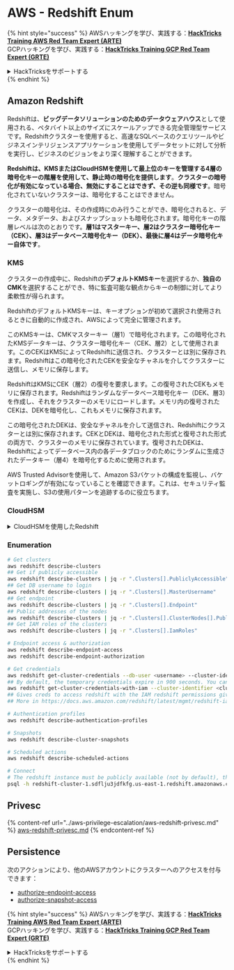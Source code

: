 # AWS - Redshift Enum

{% hint style="success" %}
AWSハッキングを学び、実践する：<img src="../../../.gitbook/assets/image (1) (1) (1).png" alt="" data-size="line">[**HackTricks Training AWS Red Team Expert (ARTE)**](https://training.hacktricks.xyz/courses/arte)<img src="../../../.gitbook/assets/image (1) (1) (1).png" alt="" data-size="line">\
GCPハッキングを学び、実践する：<img src="../../../.gitbook/assets/image (2).png" alt="" data-size="line">[**HackTricks Training GCP Red Team Expert (GRTE)**<img src="../../../.gitbook/assets/image (2).png" alt="" data-size="line">](https://training.hacktricks.xyz/courses/grte)

<details>

<summary>HackTricksをサポートする</summary>

* [**サブスクリプションプラン**](https://github.com/sponsors/carlospolop)を確認してください！
* **💬 [**Discordグループ**](https://discord.gg/hRep4RUj7f)または[**Telegramグループ**](https://t.me/peass)に参加するか、**Twitter** 🐦 [**@hacktricks\_live**](https://twitter.com/hacktricks_live)**をフォローしてください。**
* **ハッキングトリックを共有するには、[**HackTricks**](https://github.com/carlospolop/hacktricks)および[**HackTricks Cloud**](https://github.com/carlospolop/hacktricks-cloud)のGitHubリポジトリにPRを提出してください。**

</details>
{% endhint %}

## Amazon Redshift

Redshiftは、**ビッグデータソリューションのためのデータウェアハウス**として使用される、ペタバイト以上のサイズにスケールアップできる完全管理型サービスです。Redshiftクラスターを使用すると、高速なSQLベースのクエリツールやビジネスインテリジェンスアプリケーションを使用してデータセットに対して分析を実行し、ビジネスのビジョンをより深く理解することができます。

**Redshiftは、KMSまたはCloudHSMを使用して最上位のキーを管理する4層の暗号化キーの階層を使用して、静止時の暗号化を提供します**。**クラスターの暗号化が有効になっている場合、無効にすることはできず、その逆も同様です**。暗号化されていないクラスターは、暗号化することはできません。

クラスターの暗号化は、その作成時にのみ行うことができ、暗号化されると、データ、メタデータ、およびスナップショットも暗号化されます。暗号化キーの階層レベルは次のとおりです。**層1はマスターキー、層2はクラスター暗号化キー（CEK）、層3はデータベース暗号化キー（DEK）、最後に層4はデータ暗号化キー自体です**。

### KMS

クラスターの作成中に、Redshiftの**デフォルトKMSキー**を選択するか、**独自のCMK**を選択することができ、特に監査可能な観点からキーの制御に対してより柔軟性が得られます。

RedshiftのデフォルトKMSキーは、キーオプションが初めて選択され使用されるときに自動的に作成され、AWSによって完全に管理されます。

このKMSキーは、CMKマスターキー（層1）で暗号化されます。この暗号化されたKMSデータキーは、クラスター暗号化キー（CEK、層2）として使用されます。このCEKはKMSによってRedshiftに送信され、クラスターとは別に保存されます。Redshiftはこの暗号化されたCEKを安全なチャネルを介してクラスターに送信し、メモリに保存します。

RedshiftはKMSにCEK（層2）の復号を要求します。この復号されたCEKもメモリに保存されます。Redshiftはランダムなデータベース暗号化キー（DEK、層3）を作成し、それをクラスターのメモリにロードします。メモリ内の復号されたCEKは、DEKを暗号化し、これもメモリに保存されます。

この暗号化されたDEKは、安全なチャネルを介して送信され、Redshiftにクラスターとは別に保存されます。CEKとDEKは、暗号化された形式と復号された形式の両方で、クラスターのメモリに保存されています。復号されたDEKは、Redshiftによってデータベース内の各データブロックのためにランダムに生成されたデータキー（層4）を暗号化するために使用されます。

AWS Trusted Advisorを使用して、Amazon S3バケットの構成を監視し、バケットロギングが有効になっていることを確認できます。これは、セキュリティ監査を実施し、S3の使用パターンを追跡するのに役立ちます。

### CloudHSM

<details>

<summary>CloudHSMを使用したRedshift</summary>

CloudHSMを使用して暗号化を行う場合、まずHSMクライアントとRedshiftの間に信頼できる接続を設定する必要があります。この接続は、HSMクライアントとRedshiftクラスター間で暗号化キーを送信するための安全な通信を提供するために必要です。ランダムに生成されたプライベートおよびパブリックキーのペアを使用して、Redshiftは公開クライアント証明書を作成し、それを暗号化してRedshiftに保存します。これをダウンロードしてHSMクライアントに登録し、正しいHSMパーティションに割り当てる必要があります。

次に、HSMクライアントの次の詳細でRedshiftを構成する必要があります：HSMのIPアドレス、HSMパーティション名、HSMパーティションパスワード、およびCloudHSMによって内部マスターキーを使用して暗号化された公開HSMサーバー証明書。この情報が提供されると、Redshiftは接続できるかどうかを確認し、開発パーティションにアクセスできることを確認します。

内部のセキュリティポリシーやガバナンスコントロールがキーのローテーションを適用する必要があると規定している場合、Redshiftでは暗号化クラスターのために暗号化キーをローテーションすることが可能ですが、キーのローテーションプロセス中はクラスターが非常に短い時間利用できなくなることに注意する必要があります。そのため、必要なときにのみキーをローテーションするか、キーが侵害された可能性があると感じた場合にローテーションするのが最善です。

ローテーション中、RedshiftはクラスターのCEKとそのバックアップのCEKをローテーションします。クラスターのDEKはローテーションされますが、DEKを使用して暗号化されたS3に保存されたスナップショットのDEKをローテーションすることはできません。プロセスが完了するまで、クラスターは「キーをローテーション中」の状態になり、その後ステータスは「利用可能」に戻ります。

</details>

### Enumeration
```bash
# Get clusters
aws redshift describe-clusters
## Get if publicly accessible
aws redshift describe-clusters | jq -r ".Clusters[].PubliclyAccessible"
## Get DB username to login
aws redshift describe-clusters | jq -r ".Clusters[].MasterUsername"
## Get endpoint
aws redshift describe-clusters | jq -r ".Clusters[].Endpoint"
## Public addresses of the nodes
aws redshift describe-clusters | jq -r ".Clusters[].ClusterNodes[].PublicIPAddress"
## Get IAM roles of the clusters
aws redshift describe-clusters | jq -r ".Clusters[].IamRoles"

# Endpoint access & authorization
aws redshift describe-endpoint-access
aws redshift describe-endpoint-authorization

# Get credentials
aws redshift get-cluster-credentials --db-user <username> --cluster-identifier <cluster-id>
## By default, the temporary credentials expire in 900 seconds. You can optionally specify a duration between 900 seconds (15 minutes) and 3600 seconds (60 minutes).
aws redshift get-cluster-credentials-with-iam --cluster-identifier <cluster-id>
## Gives creds to access redshift with the IAM redshift permissions given to the current AWS account
## More in https://docs.aws.amazon.com/redshift/latest/mgmt/redshift-iam-access-control-identity-based.html

# Authentication profiles
aws redshift describe-authentication-profiles

# Snapshots
aws redshift describe-cluster-snapshots

# Scheduled actions
aws redshift describe-scheduled-actions

# Connect
# The redshift instance must be publicly available (not by default), the sg need to allow inbounds connections to the port and you need creds
psql -h redshift-cluster-1.sdflju3jdfkfg.us-east-1.redshift.amazonaws.com -U admin -d dev -p 5439
```
## Privesc

{% content-ref url="../aws-privilege-escalation/aws-redshift-privesc.md" %}
[aws-redshift-privesc.md](../aws-privilege-escalation/aws-redshift-privesc.md)
{% endcontent-ref %}

## Persistence

次のアクションにより、他のAWSアカウントにクラスターへのアクセスを付与できます：

* [authorize-endpoint-access](https://docs.aws.amazon.com/cli/latest/reference/redshift/authorize-endpoint-access.html)
* [authorize-snapshot-access](https://docs.aws.amazon.com/cli/latest/reference/redshift/authorize-snapshot-access.html)

{% hint style="success" %}
AWSハッキングを学び、実践する：<img src="../../../.gitbook/assets/image (1) (1) (1).png" alt="" data-size="line">[**HackTricks Training AWS Red Team Expert (ARTE)**](https://training.hacktricks.xyz/courses/arte)<img src="../../../.gitbook/assets/image (1) (1) (1).png" alt="" data-size="line">\
GCPハッキングを学び、実践する：<img src="../../../.gitbook/assets/image (2).png" alt="" data-size="line">[**HackTricks Training GCP Red Team Expert (GRTE)**<img src="../../../.gitbook/assets/image (2).png" alt="" data-size="line">](https://training.hacktricks.xyz/courses/grte)

<details>

<summary>HackTricksをサポートする</summary>

* [**サブスクリプションプラン**](https://github.com/sponsors/carlospolop)を確認してください！
* **💬 [**Discordグループ**](https://discord.gg/hRep4RUj7f)または[**テレグラムグループ**](https://t.me/peass)に参加するか、**Twitter** 🐦 [**@hacktricks\_live**](https://twitter.com/hacktricks_live)**をフォローしてください。**
* **[**HackTricks**](https://github.com/carlospolop/hacktricks)および[**HackTricks Cloud**](https://github.com/carlospolop/hacktricks-cloud)のGitHubリポジトリにPRを提出してハッキングトリックを共有してください。**

</details>
{% endhint %}
